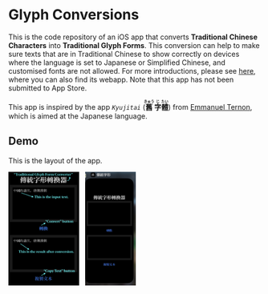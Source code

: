 # Glyph Conversions
This is the code repository of an iOS app that converts **Traditional Chinese Characters** into **Traditional Glyph Forms**. This conversion can help to make sure texts that are in Traditional Chinese to show correctly on devices where the language is set to Japanese or Simplified Chinese, and customised fonts are not allowed. 
For more introductions, please see [here](https://github.com/LijiangnanTian/Traditional-Glyph-Forms), where you can also find its webapp. Note that this app has not been submitted to App Store. 

This app is inspired by the app *`Kyujitai`* (**<ruby>舊<rt>きゅう</rt>字<rt>じ</rt>體<rt>たい</rt></ruby>**) from [Emmanuel Ternon](https://github.com/DrTurnon/), which is aimed at the Japanese language.

## Demo
This is the layout of the app.

<img src="pic1.png" alt = "Layout explained" width=28% height=28%>‎ ‎ ‎ <img src="pic2.png" alt = "Appearance" width=20% height=20%>
